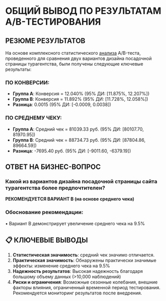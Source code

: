 
# ОБЩИЙ ВЫВОД ПО РЕЗУЛЬТАТАМ A/B-ТЕСТИРОВАНИЯ

## РЕЗЮМЕ РЕЗУЛЬТАТОВ

На основе комплексного статистического [анализа](https://github.com/UlyanaGru/ab_testng/blob/master/ab_testing.ipynb) A/B-теста, проведенного для сравнения двух вариантов дизайна посадочной страницы турагентства, были получены следующие ключевые результаты:

### ПО КОНВЕРСИИ:
- **Группа A**: Конверсия = 12.040% (95% ДИ: [11.875%, 12.207%])
- **Группа B**: Конверсия = 11.892% (95% ДИ: [11.728%, 12.058%])
- **Разница**: 0.0015 (95% ДИ: [-0.0009, 0.0038])

### ПО СРЕДНЕМУ ЧЕКУ:
- **Группа A**: Средний чек = 81039.33 руб. (95% ДИ: [80107.70, 81970.95])
- **Группа B**: Средний чек = 88734.73 руб. (95% ДИ: [87804.86, 89664.59])
- **Разница**: -7695.40 руб. (95% ДИ: [-9011.60, -6379.19])

## ОТВЕТ НА БИЗНЕС-ВОПРОС

### **Какой из вариантов дизайна посадочной страницы сайта турагентства более предпочтителен?**

**РЕКОМЕНДУЕТСЯ ВАРИАНТ B (на основе среднего чека)**

### Обоснование рекомендации:

• Вариант B демонстрирует увеличение среднего чека на 9.5%

## 📋 КЛЮЧЕВЫЕ ВЫВОДЫ

1. **Статистическая значимость**: средний чек значимо отличается.
2. **Практическая значимость**: Обнаружены практически значимые эффекты: изменение среднего чека на 9.5%
3. **Надежность результатов**: Высокая надежность благодаря большому объему данных (>10,000 наблюдений)
4. **Риски и ограничения**: Возможные сезонные колебания, внешние факторы влияния, ограниченный временной период тестирования. Рекомендуется мониторинг результатов после внедрения.
